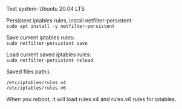Test system: Ubuntu 20.04 LTS

Persistent iptables rules, install netfilter-persistent:\
`sudo apt install -y netfilter-persistent`

Save current iptables rules:\
`sudo netfilter-persistent save`

Load current saved iptables rules:\
`sudo netfilter-persistent reload`

Saved files path:\
```
/etc/iptables/rules.v4
/etc/iptables/rules.v6
```

When you reboot, it will load rules.v4 and rules.v6 rules for iptables.
